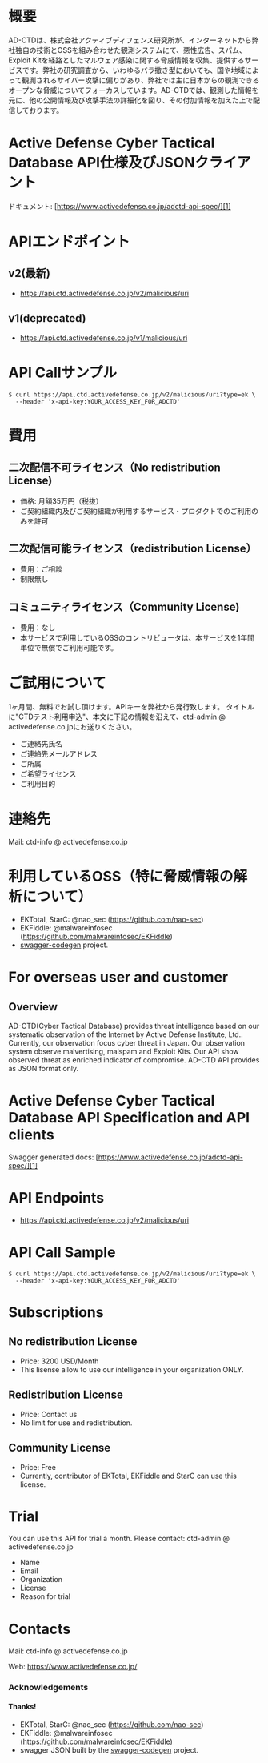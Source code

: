 # 概要
AD-CTDは、株式会社アクティブディフェンス研究所が、インターネットから弊社独自の技術とOSSを組み合わせた観測システムにて、悪性広告、スパム、Exploit Kitを経路としたマルウェア感染に関する脅威情報を収集、提供するサービスです。弊社の研究調査から、いわゆるバラ撒き型においても、国や地域によって観測されるサイバー攻撃に偏りがあり、弊社では主に日本からの観測できるオープンな脅威についてフォーカスしています。AD-CTDでは、観測した情報を元に、他の公開情報及び攻撃手法の詳細化を図り、その付加情報を加えた上で配信しております。

# Active Defense Cyber Tactical Database API仕様及びJSONクライアント
ドキュメント: [https://www.activedefense.co.jp/adctd-api-spec/][1]

# APIエンドポイント
## v2(最新)
- https://api.ctd.activedefense.co.jp/v2/malicious/uri

## v1(deprecated)
- https://api.ctd.activedefense.co.jp/v1/malicious/uri

# API Callサンプル
```
$ curl https://api.ctd.activedefense.co.jp/v2/malicious/uri?type=ek \                                 
  --header 'x-api-key:YOUR_ACCESS_KEY_FOR_ADCTD'
```

# 費用
## 二次配信不可ライセンス（No redistribution License)
- 価格: 月額35万円（税抜）
- ご契約組織内及びご契約組織が利用するサービス・プロダクトでのご利用のみを許可

## 二次配信可能ライセンス（redistribution License）
- 費用：ご相談
- 制限無し

## コミュニティライセンス（Community License)
- 費用：なし
- 本サービスで利用しているOSSのコントリビュータは、本サービスを1年間単位で無償でご利用可能です。

# ご試用について
1ヶ月間、無料でお試し頂けます。APIキーを弊社から発行致します。
タイトルに"CTDテスト利用申込"、本文に下記の情報を沿えて、ctd-admin &#064; activedefense.co.jpにお送りください。
- ご連絡先氏名
- ご連絡先メールアドレス
- ご所属
- ご希望ライセンス
- ご利用目的

# 連絡先
Mail:
ctd-info &#064; activedefense.co.jp

# 利用しているOSS（特に脅威情報の解析について）
- EKTotal, StarC: @nao_sec (https://github.com/nao-sec)
- EKFiddle: @malwareinfosec (https://github.com/malwareinfosec/EKFiddle)
- [swagger-codegen](https://github.com/swagger-api/swagger-codegen) project.

# For overseas user and customer
## Overview
AD-CTD(Cyber Tactical Database) provides threat intelligence based on our systematic observation of the Internet by Active Defense Institute, Ltd.. Currently, our observation focus cyber threat in Japan.
Our observation system observe malvertising, malspam and Exploit Kits. Our API show observed threat as enriched indicator of compromise.
AD-CTD API provides as JSON format only.

# Active Defense Cyber Tactical Database API Specification and API clients
Swagger generated docs: [https://www.activedefense.co.jp/adctd-api-spec/][1]

# API Endpoints
- https://api.ctd.activedefense.co.jp/v2/malicious/uri

# API Call Sample
```
$ curl https://api.ctd.activedefense.co.jp/v2/malicious/uri?type=ek \                                 
  --header 'x-api-key:YOUR_ACCESS_KEY_FOR_ADCTD'
```
# Subscriptions
## No redistribution License
- Price: 3200 USD/Month
- This lisense allow to use our intelligence in your organization ONLY.

## Redistribution License
- Price: Contact us
- No limit for use and redistribution.

## Community License
- Price: Free
- Currently, contributor of EKTotal, EKFiddle and StarC can use this license.

# Trial
You can use this API for trial a month.
Please contact: ctd-admin &#064; activedefense.co.jp
- Name
- Email
- Organization
- License
- Reason for trial

# Contacts
Mail:
ctd-info &#064; activedefense.co.jp

Web: 
https://www.activedefense.co.jp/

### Acknowledgements
#### Thanks!
- EKTotal, StarC: @nao_sec (https://github.com/nao-sec)
- EKFiddle: @malwareinfosec (https://github.com/malwareinfosec/EKFiddle) 
- swagger JSON built by the [swagger-codegen](https://github.com/swagger-api/swagger-codegen) project.



[1]: https://www.activedefense.co.jp/adctd-api-spec/
